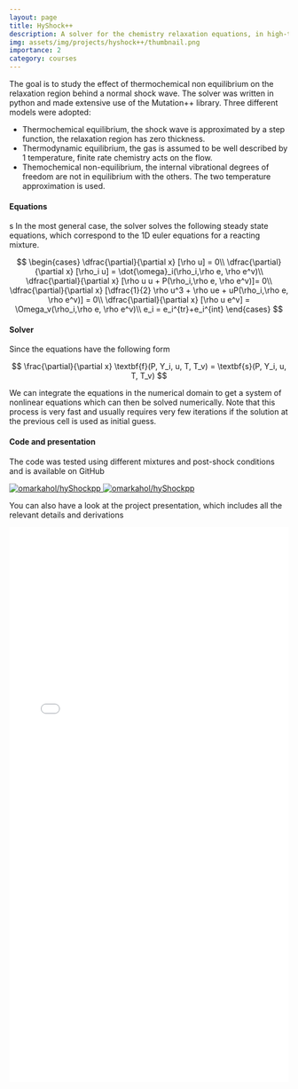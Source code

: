 ```yaml
---
layout: page
title: HyShock++
description: A solver for the chemistry relaxation equations, in high-temperature post-shock conditions.
img: assets/img/projects/hyshock++/thumbnail.png
importance: 2
category: courses
---
```


The goal is to study the effect of thermochemical non equilibrium on the relaxation region behind a normal shock wave. The solver was written in python and made extensive use of the Mutation++ library.
Three different models were adopted:

<ul>
    <li>Thermochemical equilibrium, the shock wave is approximated by a step function, the relaxation region has zero thickness.</li>
    <li>Thermodynamic equilibrium, the gas is assumed to be well described by 1 temperature, finite rate chemistry acts on the flow.</li>
    <li>Themochemical non-equilibrium, the internal vibrational degrees of freedom are not in equilibrium with the others. The two temperature approximation is used. </li>
</ul>

#### Equations
s
In the most general case, the solver solves the following steady state equations, which correspond to the 1D euler equations for a reacting mixture. 

$$
    \begin{cases}
        \dfrac{\partial}{\partial x} [\rho u] = 0\\
        \dfrac{\partial}{\partial x} [\rho_i u] = \dot{\omega}_i(\rho_i,\rho e, \rho e^v)\\
        \dfrac{\partial}{\partial x} [\rho u u + P(\rho_i,\rho e, \rho e^v)]= 0\\
        \dfrac{\partial}{\partial x} [\dfrac{1}{2} \rho u^3 + \rho ue + uP(\rho_i,\rho e, \rho e^v)] = 0\\
        \dfrac{\partial}{\partial x} [\rho u e^v] = \Omega_v(\rho_i,\rho e, \rho e^v)\\
        e_i = e_i^{tr}+e_i^{int}
    \end{cases}
$$

#### Solver 

Since the equations have the following form

$$
    \frac{\partial}{\partial x} \textbf{f}(P, Y_i, u, T, T_v) = \textbf{s}(P, Y_i, u, T, T_v)
$$

We can integrate the equations in the numerical domain to get a system of nonlinear equations which can then be solved numerically. Note that this process is very fast and usually requires very few iterations if the solution at the previous cell is used as initial guess. 

#### Code and presentation

The code was tested using different mixtures and post-shock conditions and is available on GitHub

<div class="repo p-2 text-center">
  <a href="https://github.com/omarkahol/hyShockpp" rel="external nofollow noopener" target="_blank">
    <img class="repo-img-light w-100" alt="omarkahol/hyShockpp" src="https://github-readme-stats.vercel.app/api/pin/?username=omarkahol&amp;repo=hyShockpp&amp;theme=default&amp;show_owner=false">
    <img class="repo-img-dark w-100" alt="omarkahol/hyShockpp" src="https://github-readme-stats.vercel.app/api/pin/?username=omarkahol&amp;repo=hyShockpp&amp;theme=dark&amp;show_owner=false">
  </a>
</div>

You can also have a look at the project presentation, which includes all the relevant details and derivations

<embed src="../../assets/pdf/projects/hyshock++/Hypersonic_Flows.pdf" width="100%" height="1000"> 

